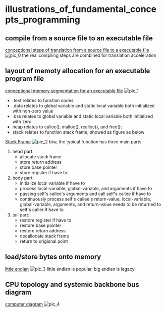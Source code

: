 # illustrations_of_fundamental_concepts_programming
## compile from a source file to an executable file
[conceptional steps of translation from a source file to a executable file](https://odysee.com/@PrincessSunsetShimmer:5/convert:3?r=C1aSMbuRnkFY1YeXhdBUotkHNrBjgqCD)
![pic_0](https://player.odycdn.com/api/v4/streams/free/convert/3f9504767713e53b0df03edfe2eab43a7f061e47/5d71f1)
the real compiling steps are combined for translation acceleration

## layout of memoty allocation for an executable program file
[conceptional memory segmentation for an executable file](https://odysee.com/@PrincessSunsetShimmer:5/mem:c?r=C1aSMbuRnkFY1YeXhdBUotkHNrBjgqCD)
![pic_1](https://player.odycdn.com/api/v4/streams/free/mem/c17e7711f5d87bf2d48c6a141a7b5d653cb90ec6/ae699f)
- .text relates to function codes
- .data relates to global variable and static local variable both initialized with non-zero value
- .bss relates to global variable and static local variable both initialized with zero
- heap relates to calloc(), malloc(), realloc(), and free();
- stack relates to function stack frame; showed as figure as below

[Stack Frame](https://odysee.com/@PrincessSunsetShimmer:5/sf:36?r=C1aSMbuRnkFY1YeXhdBUotkHNrBjgqCD)
![pic_2](https://player.odycdn.com/api/v4/streams/free/sf/36b65c3d66001d9521fb53dc9abcaa4787eb84d3/c2d869)
btw, the typical function has three main parts
1. head part:
    - allocate stack frame
    - store return address
    - store base pointer
    - store register if have to
2. body part:
    - initialize local variable if have to
    - process local-variable, global-variable, and arguments if have to
    - passing self's callee's arguments and call self's callee if have to
    - continuously process self's callee's return-value, local-variable, global-variable, arguments, and return-value needs to be returned to self's caller if have to
3. tail part:
    - restore register if have to
    - restore base pointer
    - restore return address
    - decallocate stack frame
    - return to origional point

## load/store bytes onto memory
[little endian](https://odysee.com/@PrincessSunsetShimmer:5/l-e:0?r=C1aSMbuRnkFY1YeXhdBUotkHNrBjgqCD)
![pic_3](https://player.odycdn.com/api/v4/streams/free/l-e/06ca63d2b588d8e142095ca8b1807b902f58540c/de0cea)
little endian is popular, big endian is legacy

## CPU topology and systemic backbone bus diagram
[computer diagram](https://odysee.com/@PrincessSunsetShimmer:5/dia:2?r=C1aSMbuRnkFY1YeXhdBUotkHNrBjgqCD)
![pic_4](https://player.odycdn.com/api/v4/streams/free/dia/2a75602ec715d2c28e59a04694d336063a268d9a/85795d)

